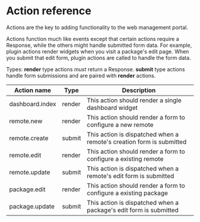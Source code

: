 Action reference
================

Actions are the key to adding functionality to the web management portal.

Actions function much like events except that certain actions require a Response, while the others
might handle submitted form data. For example, plugin actions render widgets when you visit a package's
edit page. When you submit that edit form, plugin actions are called to handle the form data.


Types:
  **render** type actions *must* return a Response.
  **submit** type actions handle form submissions and are paired with **render** actions.

Action name | Type | Description
----------- | ---- | -----------
dashboard.index | render | This action should render a single dashboard widget
remote.new | render | This action should render a form to configure a new remote
remote.create | submit | This action is dispatched when a remote's creation form is submitted
remote.edit | render | This action should render a form to configure a existing remote
remote.update | submit | This action is dispatched when a remote's edit form is submitted
package.edit | render | This action should render a form to configure a existing package
package.update | submit | This action is dispatched when a package's edit form is submitted



